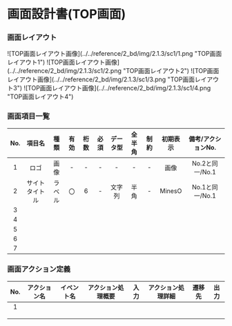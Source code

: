 # 画面設計書(TOP画面)

### 画面レイアウト

<span  id="images">
![TOP画面レイアウト画像](../../reference/2_bd/img/2.1.3/sc1/1.png "TOP画面レイアウト1")
![TOP画面レイアウト画像](../../reference/2_bd/img/2.1.3/sc1/2.png "TOP画面レイアウト2")
![TOP画面レイアウト画像](../../reference/2_bd/img/2.1.3/sc1/3.png "TOP画面レイアウト3")
![TOP画面レイアウト画像](../../reference/2_bd/img/2.1.3/sc1/4.png "TOP画面レイアウト4")
</span>

### 画面項目一覧

| No.  |     項目名     |  種類  | 有効 | 桁数 | 必須 | データ型 | 全半角 | 制約 | 初期表示 | 備考/アクションNo. |
| :--: | :------------: | :----: | :--: | :--: | :--: | :------: | :----: | :--: | :------: | :----------------: |
|  1   |      ロゴ      |  画像  |  -   |  -   |  -   |    -     |   -    |  -   |   画像   |  No.2と同一/No.1   |
|  2   | サイトタイトル | ラベル |  〇  |  6   |  -   |  文字列  |  半角  |  -   |  MinesO  |  No.1と同一/No.1   |
|  3   |                |        |      |      |      |          |        |      |          |                    |
|  4   |                |        |      |      |      |          |        |      |          |                    |
|  5   |                |        |      |      |      |          |        |      |          |                    |
|  6   |                |        |      |      |      |          |        |      |          |                    |
|  7   |                |        |      |      |      |          |        |      |          |                    |

### 画面アクション定義

|No.|アクション名|イベント名|アクション処理概要|入力|アクション処理詳細|遷移先|出力|
|:-:|:-:|:-:|:-:|:-:|:-:|:-:|:-:|
|1||||||||
|||||||||
|||||||||
|||||||||